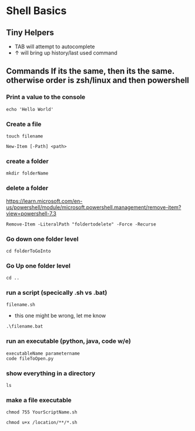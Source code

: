 # Shell Basics

## Tiny Helpers
- TAB will attempt to autocomplete
- &uarr; will bring up history/last used command

## Commands If its the same, then its the same. otherwise order is zsh/linux and then powershell

### Print a value to the console
```$zsh
echo 'Hello World'
```

### Create a file
```$zsh
touch filename
```

```$pwsh
New-Item [-Path] <path>
```

### create a folder
```
mkdir folderName
```

### delete a folder
https://learn.microsoft.com/en-us/powershell/module/microsoft.powershell.management/remove-item?view=powershell-7.3
```
Remove-Item -LiteralPath "foldertodelete" -Force -Recurse
```
### Go down one folder level

```$zsh
cd folderToGoInto
```

### Go Up one folder level

```$zsh
cd ..
```

### run a script (specically .sh vs .bat)

```$zsh
filename.sh
```

 - this one might be wrong, let me know
```$pwsh
.\filename.bat
```


### run an executable (python, java, code w/e)

```$zsh
executableName parametername
code fileToOpen.py
```


### show everything in a directory
```$zsh
ls
```

### make a file executable
```$zsh
chmod 755 YourScriptName.sh
```

```$zsh
chmod u+x /location/**/*.sh
```

